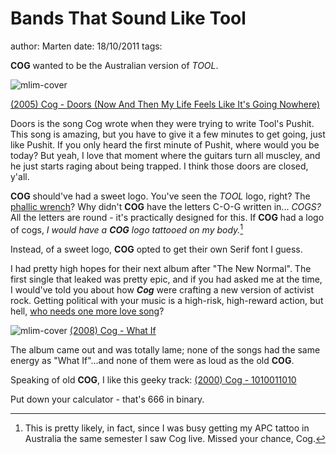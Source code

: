 # Bands That Sound Like Tool
author: Marten
date: 18/10/2011
tags: 

**COG** wanted to be the Australian version of *TOOL*.

![mlim-cover](/content/images/cog-new-normal.jpg)

[(2005) Cog - Doors (Now And Then My Life Feels Like It's Going Nowhere)](/static/mp3/10-doors-now-and-then-my-life-feels-like-its-going-nowhere.mp3)

Doors is the song Cog wrote when they were trying to write Tool's Pushit. This song is amazing, but you have to give it a few minutes to get going, just like Pushit. If you only heard the first minute of Pushit, where would you be today? But yeah, I love that moment where the guitars turn all muscley, and he just starts raging about being trapped. I think those doors are closed, y'all.

**COG** should've had a sweet logo. You've seen the *TOOL* logo, right? The [phallic wrench](http://www.facebook.com/pages/Tools-Phallic-Wrench/172218202812603)? Why didn't **COG** have the letters C-O-G written in... _COGS?_ All the letters are round - it's practically designed for this. If **COG** had a logo of cogs, _I would have a **COG** logo tattooed on my body._[^1]

Instead, of a sweet logo, **COG** opted to get their own Serif font I guess.

I had pretty high hopes for their next album after "The New Normal". The first single that leaked was pretty epic, and if you had asked me at the time, I would've told you about how ***Cog*** were crafting a new version of activist rock. Getting political with your music is a high-risk, high-reward action, but hell, <a href="http://mylifeismetal.com/?p=397">who needs one more love song</a>?

![mlim-cover](/content/images/cog-sharing-space.jpg)
[(2008) Cog - What If](/static/mp3/04-what-if.mp3)

The album came out and was totally lame; none of the songs had the same energy as "What If"...and none of them were as loud as the old **COG**.

Speaking of old **COG**, I like this geeky track:
[(2000) Cog - 1010011010](/static/mp3/03-1010011010.mp3)

Put down your calculator - that's 666 in binary.

[^1]: This is pretty likely, in fact, since I was busy getting my APC tattoo in Australia the same semester I saw Cog live. Missed your chance, Cog.

